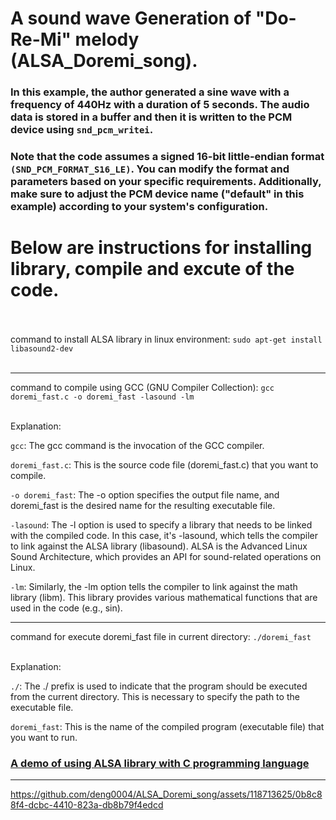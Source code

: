 # A sound wave Generation of "Do-Re-Mi" melody (ALSA_Doremi_song).

### In this example, the author generated a sine wave with a frequency of 440Hz with a duration of 5 seconds. The audio data is stored in a buffer and then it is written to the PCM device using `snd_pcm_writei`. 

### Note that the code assumes a signed 16-bit little-endian format `(SND_PCM_FORMAT_S16_LE)`. You can modify the format and parameters based on your specific requirements. Additionally, make sure to adjust the PCM device name ("default" in this example) according to your system's configuration.

# Below are instructions for installing library, compile and excute of the code.<br><br>


command to install ALSA library in linux environment: `sudo apt-get install libasound2-dev` <br><br>

---

command to compile using GCC (GNU Compiler Collection): `gcc doremi_fast.c -o doremi_fast -lasound -lm`<br><br>

Explanation: 

`gcc`: The gcc command is the invocation of the GCC compiler.

`doremi_fast.c`: This is the source code file (doremi_fast.c) that you want to compile.

`-o doremi_fast`: The -o option specifies the output file name, and doremi_fast is the desired name for the resulting executable file.

`-lasound`: The -l option is used to specify a library that needs to be linked with the compiled code. In this case, it's -lasound, which tells the compiler to link against the ALSA library (libasound). ALSA is the Advanced Linux Sound Architecture, which provides an API for sound-related operations on Linux.

`-lm`: Similarly, the -lm option tells the compiler to link against the math library (libm). This library provides various mathematical functions that are used in the code (e.g., sin).

---
command for execute doremi_fast file in current directory: `./doremi_fast` <br><br>

Explanation: 
 
`./`: The ./ prefix is used to indicate that the program should be executed from the current directory. This is necessary to specify the path to the executable file.

`doremi_fast`: This is the name of the compiled program (executable file) that you want to run.
 

### [A demo of using ALSA library with C programming language](https://www.youtube.com/watch?v=jDrWWkoIYaA)

---
https://github.com/deng0004/ALSA_Doremi_song/assets/118713625/0b8c88f4-dcbc-4410-823a-db8b79f4edcd



